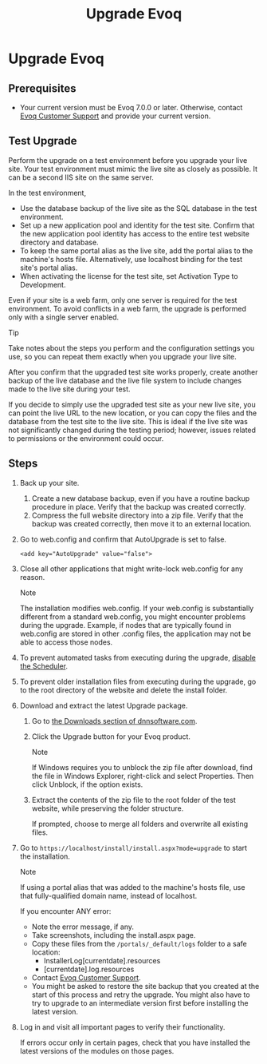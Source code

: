 ﻿---
uid: upgrade-evoq
topic: upgrade-evoq
locale: en
title: Upgrade Evoq
dnneditions: Evoq Content,Evoq Engage
dnnversion: 09.02.00
parent-topic: administrators-setup-overview
previous-topic: run-installation-wizard
---

# Upgrade Evoq

## Prerequisites

*   Your current version must be Evoq 7.0.0 or later. Otherwise, contact [Evoq Customer Support](https://www.dnnsoftware.com/services/customer-support) and provide your current version.

## Test Upgrade

Perform the upgrade on a test environment before you upgrade your live site. Your test environment must mimic the live site as closely as possible. It can be a second IIS site on the same server.

In the test environment,

*   Use the database backup of the live site as the SQL database in the test environment.
*   Set up a new application pool and identity for the test site. Confirm that the new application pool identity has access to the entire test website directory and database.
*   To keep the same portal alias as the live site, add the portal alias to the machine's hosts file. Alternatively, use localhost binding for the test site's portal alias.
*   When activating the license for the test site, set Activation Type to Development.

Even if your site is a web farm, only one server is required for the test environment. To avoid conflicts in a web farm, the upgrade is performed only with a single server enabled.

> [!Tip]
> Take notes about the steps you perform and the configuration settings you use, so you can repeat them exactly when you upgrade your live site.

After you confirm that the upgraded test site works properly, create another backup of the live database and the live file system to include changes made to the live site during your test.

If you decide to simply use the upgraded test site as your new live site, you can point the live URL to the new location, or you can copy the files and the database from the test site to the live site. This is ideal if the live site was not significantly changed during the testing period; however, issues related to permissions or the environment could occur.

## Steps

1.  Back up your site.
    1.  Create a new database backup, even if you have a routine backup procedure in place. Verify that the backup was created correctly.
    2.  Compress the full website directory into a zip file. Verify that the backup was created correctly, then move it to an external location.
2.  Go to web.config and confirm that AutoUpgrade is set to false.

    ```
    <add key="AutoUpgrade" value="false">
    ```

3.  Close all other applications that might write-lock web.config for any reason.

    > [!Note]
    > The installation modifies web.config. If your web.config is substantially different from a standard web.config, you might encounter problems during the upgrade. Example, if nodes that are typically found in web.config are stored in other .config files, the application may not be able to access those nodes.

4.  To prevent automated tasks from executing during the upgrade, [disable the Scheduler](xref:configure-scheduler).
5.  To prevent older installation files from executing during the upgrade, go to the root directory of the website and delete the install folder.
6.  Download and extract the latest Upgrade package.
    1.  Go to [the Downloads section of dnnsoftware.com](https://www.dnnsoftware.com/services/customer-support/success-network/software-downloads).
    2.  Click the Upgrade button for your Evoq product.

         > [!Note]
         > If Windows requires you to unblock the zip file after download, find the file in Windows Explorer, right-click and select Properties. Then click Unblock, if the option exists.</div>

    3.  Extract the contents of the zip file to the root folder of the test website, while preserving the folder structure.

        If prompted, choose to merge all folders and overwrite all existing files.

7.  Go to ```https://localhost/install/install.aspx?mode=upgrade``` to start the installation.

     > [!Note]
     > If using a portal alias that was added to the machine's hosts file, use that fully-qualified domain name, instead of localhost.</div>

    If you encounter ANY error:

    *   Note the error message, if any.
    *   Take screenshots, including the install.aspx page.
    *   Copy these files from the ```/portals/_default/logs``` folder to a safe location:
        *   InstallerLog\[currentdate\].resources
        *   \[currentdate\].log.resources
    *   Contact [Evoq Customer Support](https://www.dnnsoftware.com/services/customer-support).
    *   You might be asked to restore the site backup that you created at the start of this process and retry the upgrade. You might also have to try to upgrade to an intermediate version first before installing the latest version.

8.  Log in and visit all important pages to verify their functionality.

    If errors occur only in certain pages, check that you have installed the latest versions of the modules on those pages.
